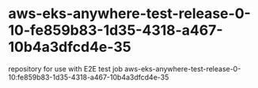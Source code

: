 # aws-eks-anywhere-test-release-0-10-fe859b83-1d35-4318-a467-10b4a3dfcd4e-35
repository for use with E2E test job aws-eks-anywhere-test-release-0-10:fe859b83-1d35-4318-a467-10b4a3dfcd4e-35
